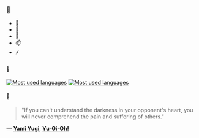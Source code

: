 ### 👋

- 🔭
- 🌱
- 💬
- 📫
- ⚡

#### 🧏

[![Most used languages](https://github-readme-stats-aynah.vercel.app/api/top-langs/?username=aynh&theme=solarized-dark&langs_count=6&layout=compact&hide_title=true)](https://github.com/anuraghazra/github-readme-stats#gh-dark-mode-only)
[![Most used languages](https://github-readme-stats-aynah.vercel.app/api/top-langs/?username=aynh&theme=solarized-light&langs_count=6&layout=compact&hide_title=true)](https://github.com/anuraghazra/github-readme-stats#gh-light-mode-only)

#### 💬

> "If you can't understand the darkness in your opponent's heart, you will never comprehend the pain and suffering of others."

&mdash; [**Yami Yugi**](https://myanimelist.net/character.php?q=Yami%20Yugi&cat=character), [**Yu-Gi-Oh!**](https://myanimelist.net/search/all?q=Yu-Gi-Oh!&cat=all)
